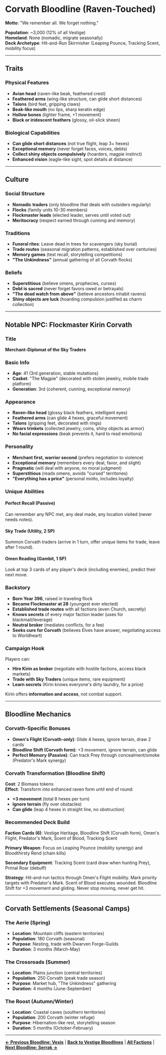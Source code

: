 # Corvath Bloodline (Raven-Touched)

**Motto**: "We remember all. We forget nothing."

**Population**: ~3,000 (12% of all Vestige)  
**Homeland**: None (nomadic, migrate seasonally)  
**Deck Archetype**: Hit-and-Run Skirmisher (Leaping Pounce, Tracking Scent, mobility focus)

---

## Traits

### Physical Features
- **Avian head** (raven-like beak, feathered crest)
- **Feathered arms** (wing-like structure, can glide short distances)
- **Talons** (bird feet, gripping claws)
- **Beak-like mouth** (no lips, sharp keratin edge)
- **Hollow bones** (lighter frame, +1 movement)
- **Black or iridescent feathers** (glossy, oil-slick sheen)

### Biological Capabilities
- **Can glide short distances** (not true flight, leap 3+ hexes)
- **Exceptional memory** (never forget faces, voices, debts)
- **Collect shiny objects compulsively** (hoarders, magpie instinct)
- **Enhanced vision** (eagle-like sight, spot details at distance)

---

## Culture

### Social Structure
- **Nomadic traders** (only bloodline that deals with outsiders regularly)
- **Flocks** (family units 10-30 members)
- **Flockmaster leads** (elected leader, serves until voted out)
- **Meritocracy** (respect earned through cunning and memory)

### Traditions
- **Funeral rites**: Leave dead in trees for scavengers (sky burial)
- **Trade routes** (seasonal migration patterns, established over centuries)
- **Memory games** (test recall, storytelling competitions)
- **"The Unkindness"** (annual gathering of all Corvath flocks)

### Beliefs
- **Superstitious** (believe omens, prophecies, curses)
- **Debt is sacred** (never forget favors owed or betrayals)
- **"The dead watch from above"** (believe ancestors inhabit ravens)
- **Shiny objects are luck** (hoarding compulsion justified as charm collection)

---

## Notable NPC: Flockmaster Kirin Corvath

### Title
**Merchant-Diplomat of the Sky Traders**

### Basic Info
- **Age**: 41 (3rd generation, stable mutations)
- **Casket**: "The Magpie" (decorated with stolen jewelry, mobile trade platform)
- **Generation**: 3rd (coherent, cunning, exceptional memory)

### Appearance
- **Raven-like head** (glossy black feathers, intelligent eyes)
- **Feathered arms** (can glide 4 hexes, graceful movement)
- **Talons** (gripping feet, decorated with rings)
- **Wears trinkets** (collected jewelry, coins, shiny objects as armor)
- **No facial expressions** (beak prevents it, hard to read emotions)

### Personality
- **Merchant first, warrior second** (prefers negotiation to violence)
- **Exceptional memory** (remembers every deal, favor, and slight)
- **Pragmatic** (will deal with anyone, no moral judgment)
- **Superstitious** (reads omens, avoids "cursed" territories)
- **"Everything has a price"** (personal motto, includes loyalty)

### Unique Abilities

#### Perfect Recall (Passive)
Can remember any NPC met, any deal made, any location visited (never needs notes).

#### Sky Trade (Utility, 2 SP)
Summon Corvath traders (arrive in 1 turn, offer unique items for trade, leave after 1 round).

#### Omen Reading (Gambit, 1 SP)
Look at top 3 cards of any player's deck (including enemies), predict their next move.

### Backstory
- **Born Year 396**, raised in traveling flock
- **Became Flockmaster at 28** (youngest ever elected)
- **Established trade routes** with all factions (even Church, secretly)
- **Knows secrets** of every major faction leader (uses for blackmail/leverage)
- **Neutral broker** (mediates conflicts, for a fee)
- **Seeks cure for Corvath** (believes Elves have answer, negotiating access to Worldheart)

### Campaign Hook
Players can:
- **Hire Kirin as broker** (negotiate with hostile factions, access black markets)
- **Trade with Sky Traders** (unique items, rare equipment)
- **Learn secrets** (Kirin knows everyone's dirty laundry, for a price)

Kirin offers **information and access**, not combat support.

---

## Bloodline Mechanics

### Corvath-Specific Bonuses
- **Omen's Flight (Corvath-only)**: Glide 4 hexes, ignore terrain, draw 2 cards
- **Bloodline Shift (Corvath form)**: +3 movement, ignore terrain, can glide
- **Perfect Memory (Passive)**: Can track Prey through concealment/smoke (Predator's Mark synergy)

### Corvath Transformation (Bloodline Shift)
**Cost**: 2 Biomass tokens  
**Effect**: Transform into enhanced raven form until end of round:
- **+3 movement** (total 8 hexes per turn)
- **Ignore terrain** (fly over obstacles)
- **Can glide** (leap 4 hexes in straight line, no obstruction)

### Recommended Deck Build
**Faction Cards (6)**: Vestige Heritage, Bloodline Shift (Corvath form), Omen's Flight, Predator's Mark, Scent of Blood, Tracking Scent

**Primary Weapon**: Focus on Leaping Pounce (mobility synergy) and Bloodthirsty Rend (chain kills)

**Secondary Equipment**: Tracking Scent (card draw when hunting Prey), Primal Roar (debuff)

**Strategy**: Hit-and-run tactics through Omen's Flight mobility. Mark priority targets with Predator's Mark. Scent of Blood executes wounded. Bloodline Shift for +3 movement and gliding. Never stop moving, never get hit.

---

## Corvath Settlements (Seasonal Camps)

### The Aerie (Spring)
- **Location**: Mountain cliffs (eastern territories)
- **Population**: 180 Corvath (seasonal)
- **Purpose**: Nesting, trade with Dwarven Forge-Guilds
- **Duration**: 3 months (March-May)

### The Crossroads (Summer)
- **Location**: Plains junction (central territories)
- **Population**: 250 Corvath (peak trade season)
- **Purpose**: Market hub, "The Unkindness" gathering
- **Duration**: 4 months (June-September)

### The Roost (Autumn/Winter)
- **Location**: Coastal caves (southern territories)
- **Population**: 200 Corvath (winter refuge)
- **Purpose**: Hibernation-like rest, storytelling season
- **Duration**: 5 months (October-February)

---

**[← Previous Bloodline: Vexis](bloodline-vexis.md)** | **[Back to Vestige Bloodlines](deck-equipment-system.md)** | **[All Factions](../index.md)** | **[Next Bloodline: Serrak →](bloodline-serrak.md)**
